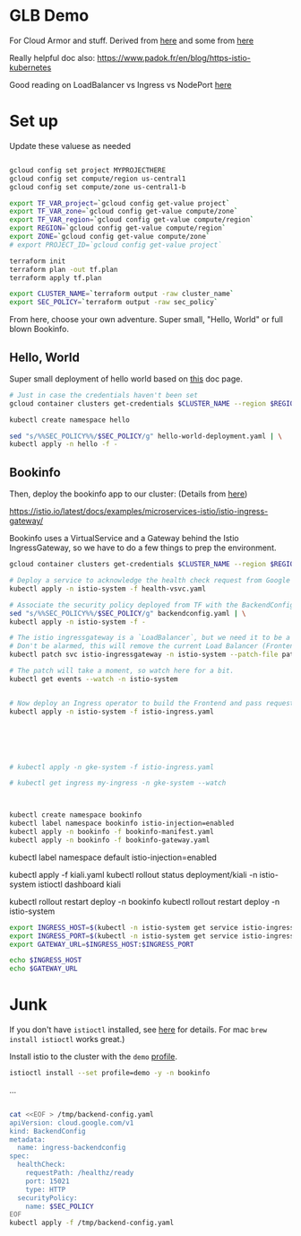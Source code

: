 # GLB Demo

For Cloud Armor and stuff. Derived from [here](https://alwaysupalwayson.com/posts/2021/04/cloud-armor/) and some from [here](https://medium.com/contino-engineering/configuring-ddos-protection-with-google-cloud-armor-for-your-gke-provisioned-istio-ingressgateway-a9e862dc1683)


Really helpful doc also:
https://www.padok.fr/en/blog/https-istio-kubernetes

Good reading on LoadBalancer vs Ingress vs NodePort [here](https://medium.com/google-cloud/kubernetes-nodeport-vs-loadbalancer-vs-ingress-when-should-i-use-what-922f010849e0)



# Set up

Update these valuese as needed
```bash

gcloud config set project MYPROJECTHERE
gcloud config set compute/region us-central1
gcloud config set compute/zone us-central1-b

```


```bash
export TF_VAR_project=`gcloud config get-value project`
export TF_VAR_zone=`gcloud config get-value compute/zone`
export TF_VAR_region=`gcloud config get-value compute/region`
export REGION=`gcloud config get-value compute/region`
export ZONE=`gcloud config get-value compute/zone`
# export PROJECT_ID=`gcloud config get-value project`

terraform init
terraform plan -out tf.plan 
terraform apply tf.plan

export CLUSTER_NAME=`terraform output -raw cluster_name`
export SEC_POLICY=`terraform output -raw sec_policy`
```

From here, choose your own adventure. Super small, "Hello, World" or full blown Bookinfo. 

## Hello, World
Super small deployment of hello world based on [this](https://cloud.google.com/kubernetes-engine/docs/how-to/load-balance-ingress#using-gcloud-config) doc page.

```bash
# Just in case the credentials haven't been set
gcloud container clusters get-credentials $CLUSTER_NAME --region $REGION

kubectl create namespace hello

sed "s/%%SEC_POLICY%%/$SEC_POLICY/g" hello-world-deployment.yaml | \
kubectl apply -n hello -f -
```

## Bookinfo

Then, deploy the bookinfo app to our cluster: (Details from [here](https://istio.io/latest/docs/examples/bookinfo/))

https://istio.io/latest/docs/examples/microservices-istio/istio-ingress-gateway/


Bookinfo uses a VirtualService and a Gateway behind the Istio IngressGateway, so we have to do a few things to prep the environment. 
```bash
gcloud container clusters get-credentials $CLUSTER_NAME --region $REGION

# Deploy a service to acknowledge the health check request from Google
kubectl apply -n istio-system -f health-vsvc.yaml

# Associate the security policy deployed from TF with the BackendConfig
sed "s/%%SEC_POLICY%%/$SEC_POLICY/g" backendconfig.yaml | \
kubectl apply -n istio-system -f -

# The istio ingressgateway is a `LoadBalancer`, but we need it to be a `NodePort`, and we need to associate it to the BackendConfig above so that Cloud Armor gets roped into the picture.
# Don't be alarmed, this will remove the current Load Balancer (Frontend) in the GCP Console.
kubectl patch svc istio-ingressgateway -n istio-system --patch-file patch-ingressgateway.yaml

# The patch will take a moment, so watch here for a bit.
kubectl get events --watch -n istio-system


# Now deploy an Ingress operator to build the Frontend and pass requests to the ingressgateway service. This will take some time too.
kubectl apply -n istio-system -f istio-ingress.yaml






# kubectl apply -n gke-system -f istio-ingress.yaml

# kubectl get ingress my-ingress -n gke-system --watch



kubectl create namespace bookinfo
kubectl label namespace bookinfo istio-injection=enabled
kubectl apply -n bookinfo -f bookinfo-manifest.yaml
kubectl apply -n bookinfo -f bookinfo-gateway.yaml


```


kubectl label namespace default istio-injection=enabled

kubectl apply -f kiali.yaml
kubectl rollout status deployment/kiali -n istio-system
istioctl dashboard kiali



kubectl rollout restart deploy -n bookinfo
kubectl rollout restart deploy -n istio-system

```bash
export INGRESS_HOST=$(kubectl -n istio-system get service istio-ingressgateway -o jsonpath='{.status.loadBalancer.ingress[0].ip}')
export INGRESS_PORT=$(kubectl -n istio-system get service istio-ingressgateway -o jsonpath='{.spec.ports[?(@.name=="http2")].port}')
export GATEWAY_URL=$INGRESS_HOST:$INGRESS_PORT

echo $INGRESS_HOST
echo $GATEWAY_URL

```






# Junk





If you don't have `istioctl` installed, see [here](https://istio.io/latest/docs/setup/install/istioctl/) for details. For mac `brew install istioctl` works great.)

Install istio to the cluster with the `demo` [profile](https://istio.io/latest/docs/setup/additional-setup/config-profiles/).
```bash
istioctl install --set profile=demo -y -n bookinfo
```


...


```bash

cat <<EOF > /tmp/backend-config.yaml
apiVersion: cloud.google.com/v1
kind: BackendConfig
metadata:
  name: ingress-backendconfig
spec:
  healthCheck:
    requestPath: /healthz/ready
    port: 15021
    type: HTTP
  securityPolicy:
    name: $SEC_POLICY
EOF
kubectl apply -f /tmp/backend-config.yaml

```


